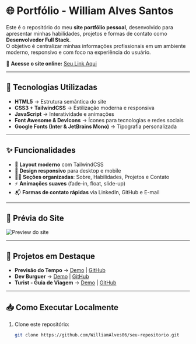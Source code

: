 # 🌐 Portfólio - William Alves Santos

Este é o repositório do meu **site portfólio pessoal**, desenvolvido para apresentar minhas habilidades, projetos e formas de contato como **Desenvolvedor Full Stack**.  
O objetivo é centralizar minhas informações profissionais em um ambiente moderno, responsivo e com foco na experiência do usuário.  

🔗 **Acesse o site online:** [Seu Link Aqui](WilliamAlves06.github.io)

---

## 🚀 Tecnologias Utilizadas

- **HTML5** → Estrutura semântica do site  
- **CSS3 + TailwindCSS** → Estilização moderna e responsiva  
- **JavaScript** → Interatividade e animações  
- **Font Awesome & DevIcons** → Ícones para tecnologias e redes sociais  
- **Google Fonts (Inter & JetBrains Mono)** → Tipografia personalizada  

---

## ✨ Funcionalidades

- 🎨 **Layout moderno** com TailwindCSS  
- 📱 **Design responsivo** para desktop e mobile  
- 🧑‍💻 **Seções organizadas**: Sobre, Habilidades, Projetos e Contato  
- ⚡ **Animações suaves** (fade-in, float, slide-up)  
- 📬 **Formas de contato rápidas** via LinkedIn, GitHub e E-mail  

---

## 📸 Prévia do Site

![Preview do site](./images/preview.png)  

---

## 📌 Projetos em Destaque

- **Previsão do Tempo** → [Demo](https://telentweather.netlify.app/) | [GitHub](https://github.com/WilliamAlves06/site-previsao-do-tempo)  
- **Dev Burguer** → [Demo](https://dev-burguer-delta.vercel.app/) | [GitHub](https://github.com/WilliamAlves06/DevBurguer)  
- **Turist - Guia de Viagem** → [Demo](https://turistt.netlify.app/) | [GitHub](https://github.com/WilliamAlves06/Turist)  

---

## 📥 Como Executar Localmente

1. Clone este repositório:
   ```bash
   git clone https://github.com/WilliamAlves06/seu-repositorio.git


